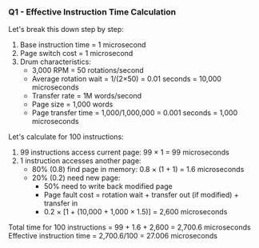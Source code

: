 ### Q1 - Effective Instruction Time Calculation

Let's break this down step by step:

1. Base instruction time = 1 microsecond
2. Page switch cost = 1 microsecond
3. Drum characteristics:
   - 3,000 RPM = 50 rotations/second
   - Average rotation wait = 1/(2×50) = 0.01 seconds = 10,000 microseconds
   - Transfer rate = 1M words/second
   - Page size = 1,000 words
   - Page transfer time = 1,000/1,000,000 = 0.001 seconds = 1,000 microseconds

Let's calculate for 100 instructions:

1. 99 instructions access current page: 99 × 1 = 99 microseconds
2. 1 instruction accesses another page:
   - 80% (0.8) find page in memory: 0.8 × (1 + 1) = 1.6 microseconds
   - 20% (0.2) need new page:
     - 50% need to write back modified page
     - Page fault cost = rotation wait + transfer out (if modified) + transfer in
     - 0.2 × [1 + (10,000 + 1,000 × 1.5)] = 2,600 microseconds

Total time for 100 instructions = 99 + 1.6 + 2,600 = 2,700.6 microseconds
Effective instruction time = 2,700.6/100 = 27.006 microseconds
